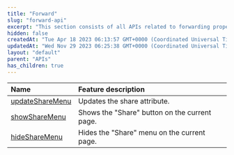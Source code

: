 ```yaml
---
title: "Forward"
slug: "forward-api"
excerpt: "This section consists of all APIs related to forwarding properties in the Mini App."
hidden: false
createdAt: "Tue Apr 18 2023 06:13:57 GMT+0000 (Coordinated Universal Time)"
updatedAt: "Wed Nov 29 2023 06:25:38 GMT+0000 (Coordinated Universal Time)"
layout: "default"
parent: "APIs"
has_children: true
---
```

| Name                                         | Feature description                           |
| :------------------------------------------- | :-------------------------------------------- |
| [updateShareMenu](doc:update-share-menu-api) | Updates the share attribute.                  |
| [showShareMenu](doc:show-share-menu-api)     | Shows the "Share" button on the current page. |
| [hideShareMenu](doc:hide-share-menu-api)     | Hides the "Share" menu on the current page.   |
